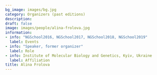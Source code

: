 ```yaml
---
bg_image: images/bg.jpg
category: Organizers (past editions)
description: 
draft: false
image: images/people/alina-frolova.jpg
information:
- info: "NGSchool2016, NGSchool2017, NGSchool2018, NGSchool2019"
  label: Events
- info: "Speaker, former organizer"
  label: Role
- info: Institute of Molecular Biology and Genetics, Kyiv, Ukraine
  label: Affiliation
title: Alina Frolova
---
```


